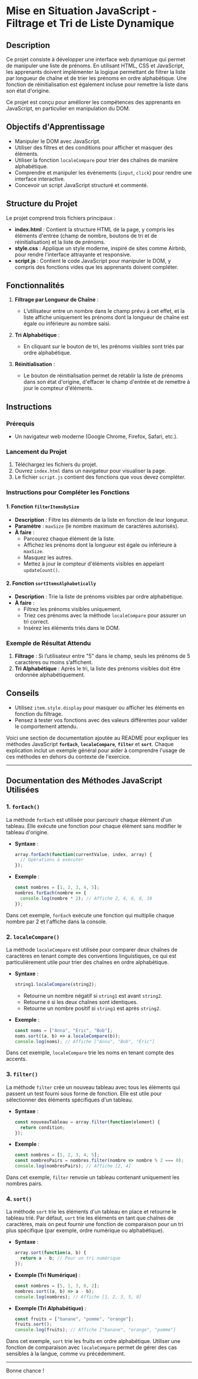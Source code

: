 # Mise en Situation JavaScript - Filtrage et Tri de Liste Dynamique

## Description

Ce projet consiste à développer une interface web dynamique qui permet de manipuler une liste de prénoms. En utilisant HTML, CSS et JavaScript, les apprenants doivent implémenter la logique permettant de filtrer la liste par longueur de chaîne et de trier les prénoms en ordre alphabétique. Une fonction de réinitialisation est également incluse pour remettre la liste dans son état d'origine. 

Ce projet est conçu pour améliorer les compétences des apprenants en JavaScript, en particulier en manipulation du DOM.

## Objectifs d'Apprentissage

- Manipuler le DOM avec JavaScript.
- Utiliser des filtres et des conditions pour afficher et masquer des éléments.
- Utiliser la fonction `localeCompare` pour trier des chaînes de manière alphabétique.
- Comprendre et manipuler les événements (`input`, `click`) pour rendre une interface interactive.
- Concevoir un script JavaScript structuré et commenté.

## Structure du Projet

Le projet comprend trois fichiers principaux :

- **index.html** : Contient la structure HTML de la page, y compris les éléments d'entrée (champ de nombre, boutons de tri et de réinitialisation) et la liste de prénoms.
- **style.css** : Applique un style moderne, inspiré de sites comme Airbnb, pour rendre l'interface attrayante et responsive.
- **script.js** : Contient le code JavaScript pour manipuler le DOM, y compris des fonctions vides que les apprenants doivent compléter.

## Fonctionnalités

1. **Filtrage par Longueur de Chaîne** : 
   - L’utilisateur entre un nombre dans le champ prévu à cet effet, et la liste affiche uniquement les prénoms dont la longueur de chaîne est égale ou inférieure au nombre saisi.
   
2. **Tri Alphabétique** :
   - En cliquant sur le bouton de tri, les prénoms visibles sont triés par ordre alphabétique.

3. **Réinitialisation** :
   - Le bouton de réinitialisation permet de rétablir la liste de prénoms dans son état d'origine, d'effacer le champ d'entrée et de remettre à jour le compteur d'éléments.

## Instructions

### Prérequis

- Un navigateur web moderne (Google Chrome, Firefox, Safari, etc.).

### Lancement du Projet

1. Téléchargez les fichiers du projet.
2. Ouvrez `index.html` dans un navigateur pour visualiser la page.
3. Le fichier `script.js` contient des fonctions que vous devez compléter.

### Instructions pour Compléter les Fonctions

#### 1. Fonction `filterItemsBySize`

- **Description** : Filtre les éléments de la liste en fonction de leur longueur.
- **Paramètre** : `maxSize` (le nombre maximum de caractères autorisés).
- **À faire** :
  - Parcourez chaque élément de la liste.
  - Affichez les prénoms dont la longueur est égale ou inférieure à `maxSize`.
  - Masquez les autres.
  - Mettez à jour le compteur d'éléments visibles en appelant `updateCount()`.

#### 2. Fonction `sortItemsAlphabetically`

- **Description** : Trie la liste de prénoms visibles par ordre alphabétique.
- **À faire** :
  - Filtrez les prénoms visibles uniquement.
  - Triez ces prénoms avec la méthode `localeCompare` pour assurer un tri correct.
  - Insérez les éléments triés dans le DOM.

### Exemple de Résultat Attendu

1. **Filtrage** : Si l’utilisateur entre "5" dans le champ, seuls les prénoms de 5 caractères ou moins s’affichent.
2. **Tri Alphabétique** : Après le tri, la liste des prénoms visibles doit être ordonnée alphabétiquement.

## Conseils

- Utilisez `item.style.display` pour masquer ou afficher les éléments en fonction du filtrage.
- Pensez à tester vos fonctions avec des valeurs différentes pour valider le comportement attendu.

Voici une section de documentation ajoutée au README pour expliquer les méthodes JavaScript **`forEach`**, **`localeCompare`**, **`filter`** et **`sort`**. Chaque explication inclut un exemple général pour aider à comprendre l'usage de ces méthodes en dehors du contexte de l'exercice.

---

## Documentation des Méthodes JavaScript Utilisées

### 1. `forEach()`

La méthode `forEach` est utilisée pour parcourir chaque élément d'un tableau. Elle exécute une fonction pour chaque élément sans modifier le tableau d'origine.

- **Syntaxe** : 
  ```javascript
  array.forEach(function(currentValue, index, array) {
    // Opérations à exécuter
  });
  ```

- **Exemple** :
  ```javascript
  const nombres = [1, 2, 3, 4, 5];
  nombres.forEach(nombre => {
    console.log(nombre * 2); // Affiche 2, 4, 6, 8, 10
  });
  ```
  
Dans cet exemple, `forEach` exécute une fonction qui multiplie chaque nombre par 2 et l'affiche dans la console.

### 2. `localeCompare()`

La méthode `localeCompare` est utilisée pour comparer deux chaînes de caractères en tenant compte des conventions linguistiques, ce qui est particulièrement utile pour trier des chaînes en ordre alphabétique.

- **Syntaxe** :
  ```javascript
  string1.localeCompare(string2);
  ```
  - Retourne un nombre négatif si `string1` est avant `string2`.
  - Retourne `0` si les deux chaînes sont identiques.
  - Retourne un nombre positif si `string1` est après `string2`.

- **Exemple** :
  ```javascript
  const noms = ["Anna", "Éric", "Bob"];
  noms.sort((a, b) => a.localeCompare(b));
  console.log(noms); // Affiche ["Anna", "Bob", "Éric"]
  ```
  
Dans cet exemple, `localeCompare` trie les noms en tenant compte des accents.

### 3. `filter()`

La méthode `filter` crée un nouveau tableau avec tous les éléments qui passent un test fourni sous forme de fonction. Elle est utile pour sélectionner des éléments spécifiques d'un tableau.

- **Syntaxe** :
  ```javascript
  const nouveauTableau = array.filter(function(element) {
    return condition;
  });
  ```

- **Exemple** :
  ```javascript
  const nombres = [1, 2, 3, 4, 5];
  const nombresPairs = nombres.filter(nombre => nombre % 2 === 0);
  console.log(nombresPairs); // Affiche [2, 4]
  ```
  
Dans cet exemple, `filter` renvoie un tableau contenant uniquement les nombres pairs.

### 4. `sort()`

La méthode `sort` trie les éléments d'un tableau en place et retourne le tableau trié. Par défaut, `sort` trie les éléments en tant que chaînes de caractères, mais on peut fournir une fonction de comparaison pour un tri plus spécifique (par exemple, ordre numérique ou alphabétique).

- **Syntaxe** :
  ```javascript
  array.sort(function(a, b) {
    return a - b; // Pour un tri numérique
  });
  ```

- **Exemple (Tri Numérique)** :
  ```javascript
  const nombres = [5, 1, 3, 8, 2];
  nombres.sort((a, b) => a - b);
  console.log(nombres); // Affiche [1, 2, 3, 5, 8]
  ```

- **Exemple (Tri Alphabétique)** :
  ```javascript
  const fruits = ["banane", "pomme", "orange"];
  fruits.sort();
  console.log(fruits); // Affiche ["banane", "orange", "pomme"]
  ```

Dans cet exemple, `sort` trie les fruits en ordre alphabétique. Utiliser une fonction de comparaison avec `localeCompare` permet de gérer des cas sensibles à la langue, comme vu précédemment.

---

Bonne chance !
